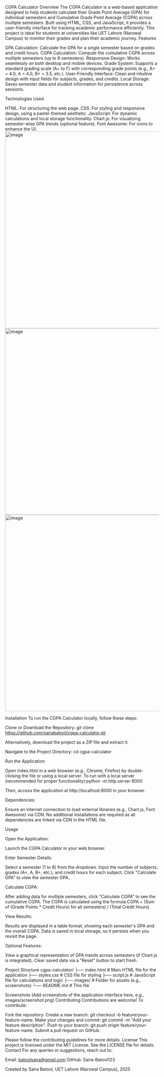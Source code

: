 CGPA Calculator
Overview
The CGPA Calculator is a web-based application designed to help students calculate their Grade Point Average (GPA) for individual semesters and Cumulative Grade Point Average (CGPA) across multiple semesters. Built using HTML, CSS, and JavaScript, it provides a user-friendly interface for tracking academic performance efficiently. This project is ideal for students at universities like UET Lahore (Narowal Campus) to monitor their grades and plan their academic journey.
Features

GPA Calculation: Calculate the GPA for a single semester based on grades and credit hours.
CGPA Calculation: Compute the cumulative CGPA across multiple semesters (up to 8 semesters).
Responsive Design: Works seamlessly on both desktop and mobile devices.
Grade System: Supports a standard grading scale (A+ to F) with corresponding grade points (e.g., A+ = 4.0, A = 4.0, B+ = 3.5, etc.).
User-Friendly Interface: Clean and intuitive design with input fields for subjects, grades, and credits.
Local Storage: Saves semester data and student information for persistence across sessions.

Technologies Used

HTML: For structuring the web page.
CSS: For styling and responsive design, using a pastel-themed aesthetic.
JavaScript: For dynamic calculations and local storage functionality.
Chart.js: For visualizing semester-wise GPA trends (optional feature).
Font Awesome: For icons to enhance the UI.
<img width="582" height="644" alt="image" src="https://github.com/user-attachments/assets/ddad9b3a-3819-47d8-a177-f18803d5c43f" />
<img width="548" height="610" alt="image" src="https://github.com/user-attachments/assets/49fdb0c9-6a84-4978-99fe-5e8f91c0ade8" />
<img width="567" height="643" alt="image" src="https://github.com/user-attachments/assets/a7b0bba2-ee32-4820-a286-90cd01803bf9" />


Installation
To run the CGPA Calculator locally, follow these steps:

Clone or Download the Repository:
git clone https://github.com/sairabatool/cgpa-calculator.git

Alternatively, download the project as a ZIP file and extract it.

Navigate to the Project Directory:
cd cgpa-calculator


Run the Application:

Open index.html in a web browser (e.g., Chrome, Firefox) by double-clicking the file or using a local server.
To run with a local server (recommended for proper functionality):python -m http.server 8000

Then, access the application at http://localhost:8000 in your browser.


Dependencies:

Ensure an internet connection to load external libraries (e.g., Chart.js, Font Awesome) via CDN.
No additional installations are required as all dependencies are linked via CDN in the HTML file.



Usage

Open the Application:

Launch the CGPA Calculator in your web browser.


Enter Semester Details:

Select a semester (1 to 8) from the dropdown.
Input the number of subjects, grades (A+, A, B+, etc.), and credit hours for each subject.
Click "Calculate GPA" to view the semester GPA.


Calculate CGPA:

After adding data for multiple semesters, click "Calculate CGPA" to see the cumulative CGPA.
The CGPA is calculated using the formula:CGPA = (Sum of (Grade Points * Credit Hours) for all semesters) / (Total Credit Hours)




View Results:

Results are displayed in a table format, showing each semester's GPA and the overall CGPA.
Data is saved in local storage, so it persists when you revisit the page.


Optional Features:

View a graphical representation of GPA trends across semesters (if Chart.js is integrated).
Clear saved data via a "Reset" button to start fresh.



Project Structure
cgpa-calculator/
├── index.html        # Main HTML file for the application
├── styles.css        # CSS file for styling
├── script.js         # JavaScript file for calculations and logic
├── images/           # Folder for assets (e.g., screenshots)
└── README.md         # This file

Screenshots
(Add screenshots of the application interface here, e.g., images/screenshot.png)
Contributing
Contributions are welcome! To contribute:

Fork the repository.
Create a new branch: git checkout -b feature/your-feature-name.
Make your changes and commit: git commit -m "Add your feature description".
Push to your branch: git push origin feature/your-feature-name.
Submit a pull request on GitHub.

Please follow the contributing guidelines for more details.
License
This project is licensed under the MIT License. See the LICENSE file for details.
Contact
For any queries or suggestions, reach out to:


Email: batoolsaira@gmail.com
GitHub: Saira-Batool123


Created by Saira Batool, UET Lahore (Narowal Campus), 2025
